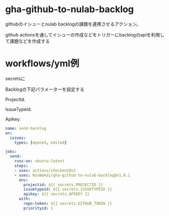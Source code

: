 # gha-github-to-nulab-backlog

githubのイシューとnulab backlogの課題を連携させるアクション。

github actionsを通してイシューの作成などをトリガーにbacklogのapiを利用して課題などを作成する

# workflows/yml例

secretsに

Backlogの下記パラメーターを設定する

ProjectId. 

IssueTypeId. 

Apikey. 


```yml
name: send-backlog
on:
  issues:
    types: [opened, edited]

jobs:
  send:
    runs-on: ubuntu-latest
    steps:
    - uses: actions/checkout@v1
    - uses: KouWakai/gha-github-to-nulab-backlog@v1.0.1
      env:
        projectid: ${{ secrets.PROJECTID }}
        issuetypeid: ${{ secrets.ISSUETYPEID }}
        apikey: ${{ secrets.APIKEY }}
      with:
        repo-token: ${{ secrets.GITHUB_TOKEN }}
        priorityid: 1
```
